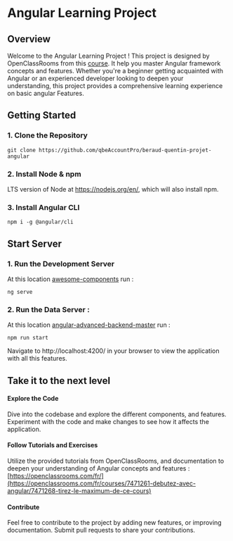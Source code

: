 # Angular Learning Project

## Overview
Welcome to the Angular Learning Project ! This project is designed by OpenClassRooms from this [course](https://openclassrooms.com/fr/courses/7471281-perfectionnez-vous-sur-angular/7718076-tirez-le-maximum-de-ce-cours). It help you master Angular framework concepts and features.
Whether you're a beginner getting acquainted with Angular or an experienced developer looking to deepen your understanding, this project provides a comprehensive learning experience on basic angular Features.

## Getting Started

### 1. Clone the Repository 

```
git clone https://github.com/qbeAccountPro/beraud-quentin-projet-angular
```

### 2. Install Node & npm
LTS version of Node at https://nodejs.org/en/, which will also install npm.

### 3. Install Angular CLI 
```
npm i -g @angular/cli
```
## Start Server

### 1. Run the Development Server
At this location [awesome-components](awesome-components) run :
```
ng serve 
```

### 2. Run the Data Server : 
At this location [angular-advanced-backend-master](angular-advanced-backend-master) run :

```
npm run start
```

Navigate to http://localhost:4200/ in your browser to view the application with all this features.

## Take it to the next level 

#### Explore the Code
 Dive into the codebase and explore the different components, and features. Experiment with the code and make changes to see how it affects the application.
 

#### Follow Tutorials and Exercises
Utilize the provided tutorials from OpenClassRooms, and documentation to deepen your understanding of Angular concepts and features : [https://openclassrooms.com/fr/](https://openclassrooms.com/fr/courses/7471261-debutez-avec-angular/7471268-tirez-le-maximum-de-ce-cours)


#### Contribute
Feel free to contribute to the project by adding new features, or improving documentation. Submit pull requests to share your contributions.